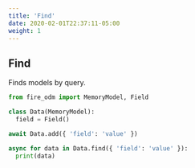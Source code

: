 ```yaml
---
title: 'Find'
date: 2020-02-01T22:37:11-05:00
weight: 1
---
```


## Find

Finds models by query.

```python
from fire_odm import MemoryModel, Field

class Data(MemoryModel):
  field = Field()

await Data.add({ 'field': 'value' })

async for data in Data.find({ 'field': 'value' }):
  print(data)
```
